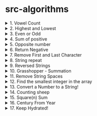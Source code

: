# src-algorithms

<details>
<summary>1. Vowel Count </summary>

# Vowel Count

[https://www.codewars.com/kata/54ff3102c1bad923760001f3](https://www.codewars.com/kata/54ff3102c1bad923760001f3)

DESCRIPTION:

- Return the number (count) of vowels in the given string.
- We will consider a, e, i, o, u as vowels for this Kata (but not y).
- The input string will only consist of lower case letters and/or spaces.

```py
def get_count(sentence):
    pass
```

### PYTHON SOLUTION:

```py
def get_count(sentence):
    return sum(1 for v in sentence if v in 'aeiou')
```

```py
def get_count(sentence):
    return sum(v in 'aeiou' for v in sentence)
```

```py
import re

def get_count(sentence):
    return len(re.findall('[aeiou]', sentence, re.IGNORECASE))
```

### JAVASCRIPT SOLUTION:

```js

```

```js

```

```js

```

# #END</details>

<details>
<summary>2. Highest and Lowest </summary>

# Highest and Lowest

[https://www.codewars.com/kata/554b4ac871d6813a03000035](https://www.codewars.com/kata/554b4ac871d6813a03000035)

DESCRIPTION:

- In this little assignment you are given a string of space separated numbers, and have to return the highest and lowest number.

Examples

- high_and_low("1 2 3 4 5")  # return "5 1"
- high_and_low("1 2 -3 4 5") # return "5 -3"
- high_and_low("1 9 3 4 -5") # return "9 -5"

Notes

* All numbers are valid Int32, no need to validate them.
* There will always be at least one number in the input string.
* Output string must be two numbers separated by a single space, and highest number is first.

```py
def high_and_low(numbers):
    # ...
    return numbers
```

### PYTHON SOLUTION:

```py
def high_and_low(numbers):
    list_nums = numbers.split(' ')
    sorted_nums = sorted(map(int, list_nums))
    return '{} {}'.format(sorted_nums[-1], sorted_nums[0])
```

```py
def high_and_low(numbers):
    list_num = [int(num) for num in numbers.split(' ')]
    return "{} {}".format(max(list_num), min(list_num))
```

```py
def high_and_low(numbers):
    list_num = [int(num) for num in numbers.split(' ')]
    return "%i %i" % (max(list_num),min(list_num))
```

```py
def high_and_low(numbers):
    nums = sorted(numbers.split(), key=int)
    return '{} {}'.format(nums[-1], nums[0])
```

### JAVASCRIPT SOLUTION:

```js

```

```js

```

```js

```

# #END</details>

<details>
<summary>3. Even or Odd </summary>

# Even or Odd

[https://www.codewars.com/kata/53da3dbb4a5168369a0000fe/train/python](https://www.codewars.com/kata/53da3dbb4a5168369a0000fe/train/python)

DESCRIPTION:

Create a function that takes an integer as an argument and returns "Even" for even numbers or "Odd" for odd numbers.

```py
def even_or_odd(number):
    pass
```

### PYTHON SOLUTION:

```py
def even_or_odd(number):
    return "Even" if number%2==0 else "Odd"
```

```py
def even_or_odd(number):
    return "Odd" if number%2 else "Even"
```

```py
def even_or_odd(number):
  return ["Even", "Odd"][number % 2]
```

### JAVASCRIPT SOLUTION:

```js

```

```js

```

```js

```

# #END</details>

<details>
<summary>4. Sum of positive </summary>

# Sum of positive

[https://www.codewars.com/kata/5715eaedb436cf5606000381](https://www.codewars.com/kata/5715eaedb436cf5606000381)

DESCRIPTION:

- You get an array of numbers, return the sum of all of the positives ones.
- Example [1,-4,7,12] => 1 + 7 + 12 = 20
- Note: if there is nothing to sum, the sum is default to 0.

```py
def positive_sum(arr):
    return 0
```

### PYTHON SOLUTION:

```py
def positive_sum(arr):
    return sum([n for n in arr if n > 0])
```

```py
def positive_sum(arr):
    return sum(n for n in arr if n > 0)
```

```py
def positive_sum(arr):
    return sum(filter(lambda x: x > 0, arr))
```

### JAVASCRIPT SOLUTION:

```js

```

```js

```

```js

```

# #END</details>

<details>
<summary>5. Opposite number </summary>

# Opposite number

[https://www.codewars.com/kata/56dec885c54a926dcd001095](https://www.codewars.com/kata/56dec885c54a926dcd001095)

DESCRIPTION:

- Very simple, given a number (integer / decimal / both depending on the language), find its opposite (additive inverse).

- Examples:

```x
1: -1
14: -14
```

```py
def opposite(number):
    pass
```

### PYTHON SOLUTION:

```py
def opposite(number):
    return -number
```

### JAVASCRIPT SOLUTION:

```js

```

# #END</details>

<details>
<summary>6. Return Negative </summary>

# Return Negative

[https://www.codewars.com/kata/55685cd7ad70877c23000102](https://www.codewars.com/kata/55685cd7ad70877c23000102)

DESCRIPTION:

- In this simple assignment you are given a number and have to make it negative. But maybe the number is already negative?

Examples

```py
make_negative(1);  # return -1
make_negative(-5); # return -5
make_negative(0);  # return 0
```

Notes
- The number can be negative already, in which case no change is required.
- Zero (0) is not checked for any specific sign. Negative zeros make no mathematical sense.

```py
def make_negative( number ):
    pass
```

### PYTHON SOLUTION:

```py
def make_negative( number ):
    return -number if number>0 else number
```

```py
def make_negative( number ):
    return -abs(number)
```

### JAVASCRIPT SOLUTION:

```js

```

```js

```

# #END</details>

<details>
<summary>7. Remove First and Last Character </summary>

# Remove First and Last Character

[https://www.codewars.com/kata/56bc28ad5bdaeb48760009b0](https://www.codewars.com/kata/56bc28ad5bdaeb48760009b0)

DESCRIPTION:

- It's pretty straightforward. 
- Your goal is to create a function that removes the first and last characters of a string. 
- You're given one parameter, the original string. You don't have to worry about strings with less than two characters.

```py
def remove_char(s):
    pass
```

### PYTHON SOLUTION:

```py
def remove_char(s):
    return s[1:-1]
```

### JAVASCRIPT SOLUTION:

```js

```

# #END</details>

<details>
<summary>8. String repeat </summary>

# String repeat

[https://www.codewars.com/kata/57a0e5c372292dd76d000d7e](https://www.codewars.com/kata/57a0e5c372292dd76d000d7e)

DESCRIPTION:

- Write a function that accepts an integer n and a string s as parameters, and returns a string of s repeated exactly n times.

Examples (input -> output)

```x
6, "I"     -> "IIIIII"
5, "Hello" -> "HelloHelloHelloHelloHello"
```

```py
def repeat_str(repeat, string):
    return ''
```

### PYTHON SOLUTION:

```py
def repeat_str(repeat, string):
    return string*repeat
```

### JAVASCRIPT SOLUTION:

```js

```

# #END</details>

<details>
<summary>9. Reversed Strings </summary>

# Reversed Strings

[https://www.codewars.com/kata/5168bb5dfe9a00b126000018](https://www.codewars.com/kata/5168bb5dfe9a00b126000018)

DESCRIPTION:

Complete the solution so that it reverses the string passed into it.

```x
'world'  =>  'dlrow'
'word'   =>  'drow'
```

```py
def solution(string):
    pass
```

### PYTHON SOLUTION:

```py
def solution(string):
    return "".join(reversed([c for c in string]))
```

```py
def solution(string):
  return string[::-1]
```

### JAVASCRIPT SOLUTION:

```js

```

```js

```

# #END</details>

<details>
<summary>10. Grasshopper - Summation </summary>

# Grasshopper - Summation

[https://www.codewars.com/kata/55d24f55d7dd296eb9000030/train/python](https://www.codewars.com/kata/55d24f55d7dd296eb9000030/train/python)

DESCRIPTION:

Summation

- Write a program that finds the summation of every number from 1 to num. 
- The number will always be a positive integer greater than 0. 
- Your function only needs to return the result, what is shown between parentheses in the example below is how you reach that result and it's not part of it, see the sample tests.

For example (Input -> Output):

```x
2 -> 3 (1 + 2)
8 -> 36 (1 + 2 + 3 + 4 + 5 + 6 + 7 + 8)
```

```py
def summation(num):
    pass
```

### PYTHON SOLUTION:

```py
def summation(num):
    return sum(n for n in range(1,num+1))
```

```py
def summation(num):
    return sum(range(1,num+1))
```

```py
def summation(num):
    return (1+num) * num / 2
```

### JAVASCRIPT SOLUTION:

```js

```

```js

```

# #END</details>

<details>
<summary>11. Remove String Spaces </summary>

# Remove String Spaces

[https://www.codewars.com/kata/57eae20f5500ad98e50002c5](https://www.codewars.com/kata/57eae20f5500ad98e50002c5)

DESCRIPTION:

Write a function that removes the spaces from the string, then return the resultant string.

Examples:

```x
Input -> Output
"8 j 8   mBliB8g  imjB8B8  jl  B" -> "8j8mBliB8gimjB8B8jlB"
"8 8 Bi fk8h B 8 BB8B B B  B888 c hl8 BhB fd" -> "88Bifk8hB8BB8BBBB888chl8BhBfd"
"8aaaaa dddd r     " -> "8aaaaaddddr"
```

```py
def no_space(x):
    pass
```

### PYTHON SOLUTION:

```py
def no_space(x):
    return x.replace(" ", "")
```

```py
def no_space(x):
    return "".join(x.split())
```

### JAVASCRIPT SOLUTION:

```js

```

```js

```

# #END</details>

<details>
<summary>12. Find the smallest integer in the array </summary>

# Find the smallest integer in the array

[https://www.codewars.com/kata/55a2d7ebe362935a210000b2](https://www.codewars.com/kata/55a2d7ebe362935a210000b2)

DESCRIPTION:

Given an array of integers your solution should find the smallest integer.

For example:

- Given [34, 15, 88, 2] your solution will return 2
- Given [34, -345, -1, 100] your solution will return -345
- You can assume, for the purpose of this kata, that the supplied array will not be empty.

```py
def find_smallest_int(arr):
    pass
```

### PYTHON SOLUTION:

```py
def find_smallest_int(arr):
    return min(arr)
```

```py
def findSmallestInt(arr):
    arr.sort()
    return arr[0]
```

### JAVASCRIPT SOLUTION:

```js

```

```js

```

# #END</details>

<details>
<summary>13. Convert a Number to a String! </summary>

# Convert a Number to a String!

[https://www.codewars.com/kata/5265326f5fda8eb1160004c8](https://www.codewars.com/kata/5265326f5fda8eb1160004c8)

DESCRIPTION:

- We need a function that can transform a number (integer) into a string.
- What ways of achieving this do you know?

Examples (input --> output):

```x
123  --> "123"
999  --> "999"
-100 --> "-100"
```

```py
def number_to_string(num):
    pass
```

### PYTHON SOLUTION:

```py
def number_to_string(num):
    return str(num)
```

### JAVASCRIPT SOLUTION:

```js

```

# #END</details>

<details>
<summary>14. Counting sheep </summary>

# Counting sheep

[https://www.codewars.com/kata/54edbc7200b811e956000556](https://www.codewars.com/kata/54edbc7200b811e956000556)

DESCRIPTION:

- Consider an array/list of sheep where some sheep may be missing from their place.
- We need a function that counts the number of sheep present in the array (true means present).

For example,

```x
[True,  True,  True,  False,
  True,  True,  True,  True ,
  True,  False, True,  False,
  True,  False, False, True ,
  True,  True,  True,  True ,
  False, False, True,  True]
```

- The correct answer would be 17.
- Hint: Don't forget to check for bad values like null/undefined

```py
def count_sheeps(sheep):
  pass
```

### PYTHON SOLUTION:

```py
def count_sheeps(sheep):
    return sum(s in {True} for s in sheep)
```

```py
def count_sheeps(sheep):
    return sum(s for s in sheep if s)
```

```py
def count_sheeps(sheep):
  return sheep.count(True)
```

### JAVASCRIPT SOLUTION:

```js

```

```js

```

# #END</details>

<details>
<summary>15. Square(n) Sum </summary>

# Square(n) Sum

[https://www.codewars.com/kata/515e271a311df0350d00000f](https://www.codewars.com/kata/515e271a311df0350d00000f)

DESCRIPTION:

Complete the square sum function so that it squares each number passed into it and then sums the results together.

![image](https://github.com/omeatai/src-AI-Software/assets/32337103/3bbda463-c69a-4de9-b201-bcf4f1d51f51)

```py
def square_sum(numbers):
    pass
```

### PYTHON SOLUTION:

```py
def square_sum(numbers):
    return sum(n**2 for n in numbers)
```

### JAVASCRIPT SOLUTION:

```js

```

# #END</details>

<details>
<summary>16. Century From Year </summary>

# Century From Year

[https://www.codewars.com/kata/5a3fe3dde1ce0e8ed6000097](https://www.codewars.com/kata/5a3fe3dde1ce0e8ed6000097)

DESCRIPTION:

Introduction

- The first century spans from the year 1 up to and including the year 100, the second century - from the year 101 up to and including the year 200, etc.

Task

- Given a year, return the century it is in.

```x
Examples
1705 --> 18
1900 --> 19
1601 --> 17
2000 --> 20
2742 --> 28
```

```py
def century(year):
    pass
```

### PYTHON SOLUTION:

```py
def century(year):
    str_year = str(year)
    if len(str_year) < 3:
        return 1
    elif len(str_year) == 3:
        return int(str_year[0]) if str_year[1:] == "00" else int(str_year[0]) + 1
    else:
        return int(str_year[:2]) if (str_year[1:] == "000" or str_year[2:] == "00") else int(str_year[:2]) + 1
```

```py
def century(year):
    return (year + 99) // 100
```

```py
import math

def century(year):
    return math.ceil(year / 100)
```

### JAVASCRIPT SOLUTION:

```js

```

```js

```

# #END</details>

<details>
<summary>17. Keep Hydrated! </summary>

# Keep Hydrated!

[https://www.codewars.com/kata/582cb0224e56e068d800003c](https://www.codewars.com/kata/582cb0224e56e068d800003c)

DESCRIPTION:

- Nathan loves cycling.
- Because Nathan knows it is important to stay hydrated, he drinks 0.5 litres of water per hour of cycling.
- You get given the time in hours and you need to return the number of litres Nathan will drink, rounded to the smallest value.

For example:

```x
time = 3 ----> litres = 1

time = 6.7---> litres = 3

time = 11.8--> litres = 5
```

```py
def litres(time):
    return 0
```

### PYTHON SOLUTION:

```py

```

```py

```

```py

```

```py

```

```py

```

```py

```

```py

```

```py

```

```py

```

```py

```

```py

```

```py

```

```py

```

```py

```

```py

```

```py

```

```py

```

```py

```

```py

```

```py

```

```py

```

```py

```

```py

```

```py

```

```py

```

# #END</details>
